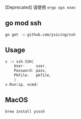 [Deprecated] 请使用 `ergo ops exec`

## go mod ssh

```bash
go get -u github.com/ysicing/ssh
```

## Usage

```go
s := ssh.SSH{
	User:     user,
	Password: pass,
	PkFile:   pkfile,
	}
s.Run(ip, xcmd)
```

## MacOS

```
brew install ysssh
```